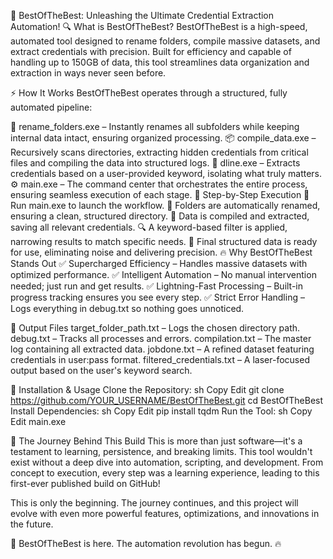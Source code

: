 🚀 BestOfTheBest: Unleashing the Ultimate Credential Extraction Automation!
🔍 What is BestOfTheBest?
BestOfTheBest is a high-speed, automated tool designed to rename folders, compile massive datasets, and extract credentials with precision. Built for efficiency and capable of handling up to 150GB of data, this tool streamlines data organization and extraction in ways never seen before.



⚡ How It Works
BestOfTheBest operates through a structured, fully automated pipeline:



📝 rename_folders.exe – Instantly renames all subfolders while keeping internal data intact, ensuring organized processing.
📦 compile_data.exe – Recursively scans directories, extracting hidden credentials from critical files and compiling the data into structured logs.
🔑 dline.exe – Extracts credentials based on a user-provided keyword, isolating what truly matters.
⚙️ main.exe – The command center that orchestrates the entire process, ensuring seamless execution of each stage.
📜 Step-by-Step Execution
🏁 Run main.exe to launch the workflow.
🔄 Folders are automatically renamed, ensuring a clean, structured directory.
📂 Data is compiled and extracted, saving all relevant credentials.
🔍 A keyword-based filter is applied, narrowing results to match specific needs.
🎯 Final structured data is ready for use, eliminating noise and delivering precision.
🔥 Why BestOfTheBest Stands Out
✅ Supercharged Efficiency – Handles massive datasets with optimized performance.
✅ Intelligent Automation – No manual intervention needed; just run and get results.
✅ Lightning-Fast Processing – Built-in progress tracking ensures you see every step.
✅ Strict Error Handling – Logs everything in debug.txt so nothing goes unnoticed.



📂 Output Files
target_folder_path.txt – Logs the chosen directory path.
debug.txt – Tracks all processes and errors.
compilation.txt – The master log containing all extracted data.
jobdone.txt – A refined dataset featuring credentials in user:pass format.
filtered_credentials.txt – A laser-focused output based on the user's keyword search.


🔧 Installation & Usage
Clone the Repository:
sh
Copy
Edit
git clone https://github.com/YOUR_USERNAME/BestOfTheBest.git
cd BestOfTheBest
Install Dependencies:
sh
Copy
Edit
pip install tqdm
Run the Tool:
sh
Copy
Edit
main.exe


🌟 The Journey Behind This Build
This is more than just software—it's a testament to learning, persistence, and breaking limits. This tool wouldn't exist without a deep dive into automation, scripting, and development. From concept to execution, every step was a learning experience, leading to this first-ever published build on GitHub!


This is only the beginning. The journey continues, and this project will evolve with even more powerful features, optimizations, and innovations in the future.


🚀 BestOfTheBest is here. The automation revolution has begun. 🔥

